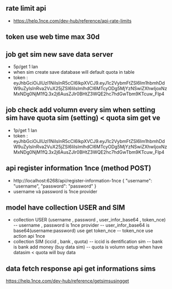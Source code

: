 ## rate limit api 
 - https://help.1nce.com/dev-hub/reference/api-rate-limits

## token use web time max 30d

## job get sim new save data server 
 - 5p/get 1 lan
 - when sim create save database will default quota in table 
 - token : eyJhbGciOiJIUzI1NiIsInR5cCI6IkpXVCJ9.eyJ1c2VybmFtZSI6Im1hbmhDdW9uZyIsInRva2VuX25jZSI6IiIsImlhdCI6MTcyODg5MjYzNSwiZXhwIjoxNzMxNDg0NjM1fQ.3x2j6AusZJlr0BHtZ3WQE2hc7hdGwTbm9KTcuw_Flp4


## job check add volumn every sim when setting sim have quota sim (setting) < quota sim get ve
 - 1p/get 1 lan
 - token : eyJhbGciOiJIUzI1NiIsInR5cCI6IkpXVCJ9.eyJ1c2VybmFtZSI6Im1hbmhDdW9uZyIsInRva2VuX25jZSI6IiIsImlhdCI6MTcyODg5MjYzNSwiZXhwIjoxNzMxNDg0NjM1fQ.3x2j6AusZJlr0BHtZ3WQE2hc7hdGwTbm9KTcuw_Flp4


## api register information 1nce (method POST)
 - http://localhost:6268/api/register-information-1nce
  {
    "username": "username",
    "password": "password"
  }
  - username và password is 1nce  provider

## model have  collection USER and SIM
 - collection USER (username , password , user_infor_base64 , token_nce)
   -- username , password is 1nce provider
   -- user_infor_base64 is base64(username:password) use get token_nce
   -- token_nce use action api 1nce
 - collection SIM (iccid , bank  , quota)
   -- iccid is dentification sim
   -- bank is bank add money (buy data sim)
   -- quota is volumn setup when have datasim < quota will buy data

## data fetch response api get informations sims 
 https://help.1nce.com/dev-hub/reference/getsimsusingget
 
 